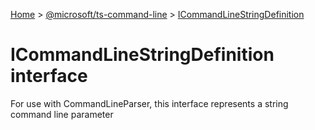 [Home](./index) &gt; [@microsoft/ts-command-line](ts-command-line.md) &gt; [ICommandLineStringDefinition](ts-command-line.icommandlinestringdefinition.md)

# ICommandLineStringDefinition interface

For use with CommandLineParser, this interface represents a string command line parameter
